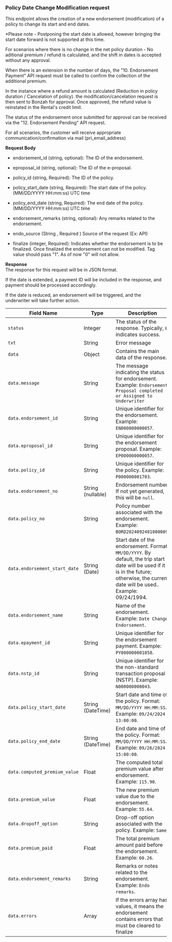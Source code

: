 ### Policy Date Change Modification request

This endpoint allows the creation of a new endorsement (modification) of a policy to change its start and end dates.

\*Please note - Postponing the start date is allowed, however bringing the start date forward is not supported at this time.

For scenarios where there is no change in the net policy duration - No aditional premium / refund is calculated, and the shift in dates is accepted without any approval.

When there is an extension in the number of days, the "10. Endorsement Payment" API request must be called to confirm the collection of the additional premium.

In the instance where a refund amount is calculated (Reduction in policy duration / Cancelation of policy). the modification/cancelation request is then sent to Bonzah for approval. Once approved, the refund value is reinstated in the Rental's credit limit.

The status of the endorsement once submitted for approval can be received via the "12. Endorsement Pending" API request.

For all scenarios, the customer will receive appropriate communication/confirmation via mail (pri_email_address)

**Request Body**

- endorsement_id (string, optional): The ID of the endorsement.
    
- eproposal_id (string, optional): The ID of the e-proposal.
    
- policy_id (string, Required): The ID of the policy.
    
- policy_start_date (string, Required): The start date of the policy. (MM/DD/YYYY HH:mm:ss) UTC time
    
- policy_end_date (string, Required): The end date of the policy. (MM/DD/YYYY HH:mm:ss) UTC time
    
- endorsement_remarks (string, optional): Any remarks related to the endorsement.
    
- endo_source (String , Required ) Source of the request (Ex: API)
    
- finalize (integer, Required): Indicates whether the endorsement is to be finalized. Once finalized the endorsement can not be modified. Tag value should pass "1". As of now "0" will not allow.
    

**Response**  
The response for this request will be in JSON format.

If the date is extended, a payment ID will be included in the response, and payment should be processed accordingly.

If the date is reduced, an endorsement will be triggered, and the underwriter will take further action.

| **Field Name** | **Type** | **Description** |
| --- | --- | --- |
| `status` | Integer | The status of the response. Typically, `0` indicates success. |
| `txt` | String | Error message |
| `data` | Object | Contains the main data of the response. |
| `data.message` | String | The message indicating the status for endorsement. Example: `Endorsement Proposal completed or Assigned to Underwriter` |
| `data.endorsement_id` | String | Unique identifier for the endorsement. Example: `EN000000000057`. |
| `data.eproposal_id` | String | Unique identifier for the endorsement proposal. Example: `EP000000000057`. |
| `data.policy_id` | String | Unique identifier for the policy. Example: `P000000001703`. |
| `data.endorsement_no` | String (nullable) | Endorsement number. If not yet generated, this will be `null`. |
| `data.policy_no` | String | Policy number associated with the endorsement. Example: `BORD2024092401000009`. |
| `data.endorsement_start_date` | String (Date) | Start date of the endorsement. Format: `MM/DD/YYYY`. By default, the trip start date will be used if it is in the future; otherwise, the current date will be used.. Example: 09/24/1994. |
| `data.endorsement_name` | String | Name of the endorsement. Example: `Date Change Endorsement`. |
| `data.epayment_id` | String | Unique identifier for the endorsement payment. Example: `PY000000001058`. |
| `data.nstp_id` | String | Unique identifier for the non-standard transaction proposal (NSTP). Example: `N000000000043`. |
| `data.policy_start_date` | String (DateTime) | Start date and time of the policy. Format: `MM/DD/YYYY HH:MM:SS`. Example: `09/24/2024 13:00:00`. |
| `data.policy_end_date` | String (DateTime) | End date and time of the policy. Format: `MM/DD/YYYY HH:MM:SS`. Example: `09/26/2024 15:00:00`. |
| `data.computed_premium_value` | Float | The computed total premium value after endorsement. Example: `115.90`. |
| `data.premium_value` | Float | The new premium value due to the endorsement. Example: `55.64`. |
| `data.dropoff_option` | String | Drop-off option associated with the policy. Example: `Same`. |
| `data.premium_paid` | Float | The total premium amount paid before the endorsement. Example: `60.26`. |
| `data.endorsement_remarks` | String | Remarks or notes related to the endorsement. Example: `Endo remarks`. |
| `data.errors` | Array | If the errors array has values, it means the endorsement contains errors that must be cleared to finalize |